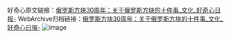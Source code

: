 好奇心原文链接：[俄罗斯方块30周年：关于俄罗斯方块的十件事_文化_好奇心日报-](https://www.qdaily.com/articles/12.html)
WebArchive归档链接：[俄罗斯方块30周年：关于俄罗斯方块的十件事_文化_好奇心日报-](http://web.archive.org/web/20190623145055/https://www.qdaily.com/articles/12.html)
![image](http://ww3.sinaimg.cn/large/007d5XDply1g3v2rz4qb4j30u02jqavv)